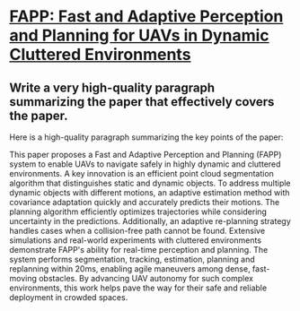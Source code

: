 # [FAPP: Fast and Adaptive Perception and Planning for UAVs in Dynamic   Cluttered Environments](https://arxiv.org/abs/2312.08743)

## Write a very high-quality paragraph summarizing the paper that effectively covers the paper.

 Here is a high-quality paragraph summarizing the key points of the paper:

This paper proposes a Fast and Adaptive Perception and Planning (FAPP) system to enable UAVs to navigate safely in highly dynamic and cluttered environments. A key innovation is an efficient point cloud segmentation algorithm that distinguishes static and dynamic objects. To address multiple dynamic objects with different motions, an adaptive estimation method with covariance adaptation quickly and accurately predicts their motions. The planning algorithm efficiently optimizes trajectories while considering uncertainty in the predictions. Additionally, an adaptive re-planning strategy handles cases when a collision-free path cannot be found. Extensive simulations and real-world experiments with cluttered environments demonstrate FAPP's ability for real-time perception and planning. The system performs segmentation, tracking, estimation, planning and replanning within 20ms, enabling agile maneuvers among dense, fast-moving obstacles. By advancing UAV autonomy for such complex environments, this work helps pave the way for their safe and reliable deployment in crowded spaces.
